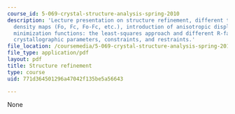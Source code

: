 ```yaml
---
course_id: 5-069-crystal-structure-analysis-spring-2010
description: 'Lecture presentation on structure refinement, different types of electron
  density maps (Fo, Fc, Fo-Fc, etc.), introduction of anisotropic displacement parameters,
  minimization functions: the least-squares approach and different R-factors, and
  crystallographic parameters, constraints, and restraints.'
file_location: /coursemedia/5-069-crystal-structure-analysis-spring-2010/771d364501296a47042f135be5a56643_refine_hand1_rev.pdf
file_type: application/pdf
layout: pdf
title: Structure refinement
type: course
uid: 771d364501296a47042f135be5a56643

---
```

None